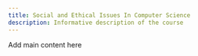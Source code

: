 ```yaml
---
title: Social and Ethical Issues In Computer Science
description: Informative description of the course
---
```


Add main content here